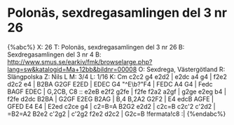 # Polonäs, sexdregasamlingen del 3 nr 26

{%abc%}
X: 26
T: Polonäs, sexdregasamlingen del 3 nr 26
B: Sexdregasamlingen del 3 nr 4
B: http://www.smus.se/earkiv/fmk/browselarge.php?lang=sw&katalogid=Ma+12bb&bildnr=00008
O: Sexdrega, Västergötland
R: Slängpolska
Z: Nils L
M: 3/4
L: 1/16
K: Cm
c2c2 g4 e2d2 | e2dc a4 g4 | f2e2 d2c2 e4 | B2BA G2GF E2ED | 
EDEC G4 "^E\b?"F4 | FEDC A4 G4 | Fedc BAGF EDEC | G,2CB, C8 ::
e2eB e2f2 g2fe | f2fe f2a2 a2gf | g2ge e2eg b4 | f2fe d2dc B2BA | 
G2GF E2EG B2AG | B,4 B,2A2 G2F2 | E4 edcB AGFE | GFED E4 E4 | 
E2ed c2ce g4 | c2=B=A B2G2 e2d2 | c2c=B c2c'2 c'2d2 | =B2=A2 B2e2 c'2g2 | 
c'2g2 f2e2 d2c2 | G2c=B !fermata!c8 :|
{%endabc%}
